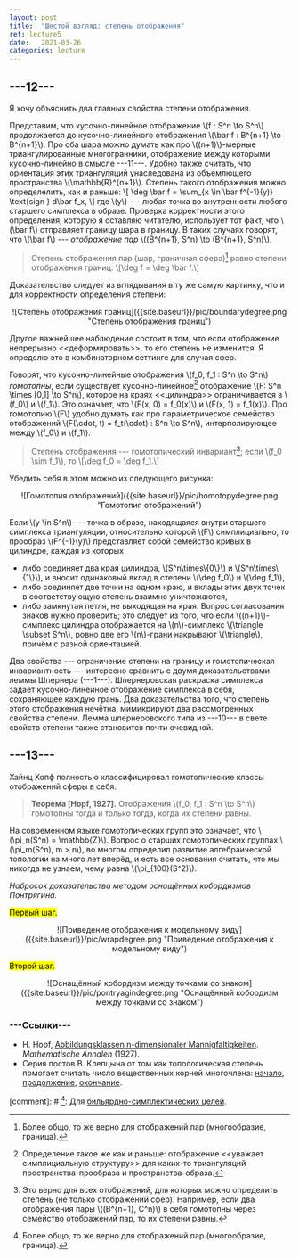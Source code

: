 ```yaml
---
layout: post
title:  "Шестой взгляд: степень отображения"
ref: lecture5
date:   2021-03-26
categories: lecture
---
```


## ---12---

Я хочу объяснить два главных свойства степени отображения. 

Представим, что кусочно-линейное отображение \\(f : S^n \to S^n\\) продолжается до кусочно-линейного отображения \\(\bar f : B^{n+1} \to B^{n+1}\\). Про оба шара можно думать как про \\((n+1)\\)-мерные триангулированные многогранники, отображение между которыми кусочно-линейно в смысле ---11---. Удобно также считать, что ориентация этих триангуляций унаследована из объемлющего пространства \\(\mathbb{R}^{n+1}\\). Степень такого отображения можно определелить, как и раньше:
\\[
\deg \bar f = \sum_{x \in \bar f^{-1}(y)} \text{sign } d\bar f_x,
\\]
где \\(y\\) --- любая точка во внутренности любого старшего симплекса в образе. Проверка корректности этого определения, которую я оставляю читателю, использует тот факт, что \\(\bar f\\\) отправляет границу шара в границу. В таких случаях говорят, что \\(\bar f\\) --- _отображение пар_ \\((B^{n+1}, S^n) \to (B^{n+1}, S^n)\\).

> Степень отображения пар (шар, граничная сфера)[^1] равно степени отображения границ: 
\\[\deg f = \deg \bar f.\\]

Доказательство следует из вглядывания в ту же самую картинку, что и для корректности определения степени:

<span style="display:block;text-align:center">
![Степень отображения границ]({{site.baseurl}}/pic/boundarydegree.png "Степень отображения границ")
</span>

Другое важнейшее наблюдение состоит в том, что если отображение непрерывно <<деформировать>>, то его степень не изменится. Я определю это в комбинаторном сеттинге для случая сфер. 

Говорят, что кусочно-линейные отображения \\(f_0, f_1 : S^n \to S^n\\) _гомотопны_, если существует кусочно-линейное[^2] отображение \\(F: S^n \times [0,1] \to S^n\\), которое на краях <<цилиндра>> ограничивается в \\(f_0\\) и \\(f_1\\). Это означает, что \\(F(x, 0) = f_0(x)\\) и \\(F(x, 1) = f_1(x)\\). Про гомотопию \\(F\\) удобно думать как про параметрическое семейство отображений \\(F(\cdot, t) = f_t(\cdot) : S^n \to S^n\\), интерполирующее между \\(f_0\\) и \\(f_1\\).

> Степень отображения --- гомотопический инвариант[^3]; если \\(f_0 \sim f_1\\), то
\\[\deg f_0 = \deg f_1.\\]

Убедить себя в этом можно из следующего рисунка:

<span style="display:block;text-align:center">
![Гомотопия отображений]({{site.baseurl}}/pic/homotopydegree.png "Гомотопия отображений")
</span>

Если \\(y \in S^n\\) --- точка в образе, находящаяся внутри старшего симплекса триангуляции, относительно которой \\(F\\) симплициально, то прообраз \\(F^{-1}(y)\\) представляет собой семейство кривых в цилиндре, каждая из которых
* либо соединяет два края цилиндра, \\(S^n\times\\{0\\}\\) и \\(S^n\times\\{1\\}\\), и вносит одинаковый вклад в степени \\(\deg f_0\\) и \\(\deg f_1\\),
* либо соединяет две точки на одном краю, и вклады этих двух точек в соответствующую степень взаимно уничтожаются,
* либо замкнутая петля, не выходящая на края.
Вопрос согласования знаков нужно проверить; это следует из того, что если \\((n+1)\\)-симплекс цилиндра отображается на \\(n\\)-симплекс \\(\triangle \subset S^n\\), ровно две его \\(n\\)-грани накрывают \\(\triangle\\), причём с разной ориентацией.

Два свойства --- ограничение степени на границу и гомотопическая инвариантность --- интересно сравнить с двумя доказательствами леммы Шпернера (---1---). Шпернеровская раскраска симплекса задаёт кусочно-линейное отображение симплекса в себя, сохраняющее каждую грань. Два доказательства того, что степень этого отображения нечётна, мимикрируют два рассмотренных свойства степени. Лемма шпернеровского типа из ---10--- в свете свойств степени также становится почти очевидной.

## ---13---

Хайнц Хопф полностью классифицировал гомотопические классы отображений сферы в себя.

> **Теорема [Hopf, 1927].** Отображения \\(f_0, f_1 : S^n \to S^n\\) гомотопны тогда и только тогда, когда их степени равны.

На современном языке гомотопических групп это означает, что \\(\pi_n(S^n) = \mathbb{Z}\\). Вопрос о старших гомотопических группах \\(\pi_m(S^n), m > n\\), во многом определил развитие алгебраической топологии на много лет вперёд, и есть все основания считать, что мы никогда не узнаем, чему равна \\(\pi_{100}(S^2)\\).

_Набросок доказательства методом оснащённых кобордизмов Понтрягина._

<mark>Первый шаг.</mark>

<span style="display:block;text-align:center">
![Приведение отображения к модельному виду]({{site.baseurl}}/pic/wrapdegree.png "Приведение отображения к модельному виду")
</span>

<mark>Второй шаг.</mark>

<span style="display:block;text-align:center">
![Оснащённый кобордизм между точками со знаком]({{site.baseurl}}/pic/pontryagindegree.png "Оснащённый кобордизм между точками со знаком")
</span>

### ---Ссылки---
* H. Hopf, [Abbildungsklassen n-dimensionaler Mannigfaltigkeiten](https://www.maths.ed.ac.uk/~v1ranick/papers/hopf5.pdf). _Mathematische Annalen_ (1927).
* Серия постов В. Клепцына от том как топологическая степень помогает считать число вещественных корней многочлена: [начало](https://t.me/mathtabletalks/3478), [продолжение](https://t.me/mathtabletalks/3511), [окончание](https://t.me/mathtabletalks/3543). 


[^1]: Более общо, то же верно для отображений пар (многообразие, граница).

[^2]: Определение такое же как и раньше: отображение <<уважает симплициальную структуру>> для каких-то триангуляций пространства-прообраза и пространства-образа.

[^3]: Это верно для всех отображений, для которых можно определить степень (не только отображений сфер). Например, если два отображения пары \\((B^{n+1}, C^n)\\) в себя гомотопны через семейство отображений пар, то их степени равны.

[comment]: # [^1]: Для [бильярдно-симплектических целей](https://academic.oup.com/imrn/article/2020/7/1957/4976243).